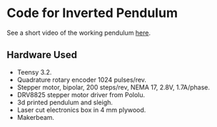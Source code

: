 
# Code for Inverted Pendulum #

See a short video of the working pendulum [here](https://youtu.be/OBcsSwayEsc).

## Hardware Used ##

* Teensy 3.2.
* Quadrature rotary encoder 1024 pulses/rev.
* Stepper motor, bipolar, 200 steps/rev, NEMA 17, 2.8V, 1.7A/phase.
* DRV8825 stepper motor driver from Pololu.
* 3d printed pendulum and sleigh.
* Laser cut electronics box in 4 mm plywood.
* Makerbeam.

